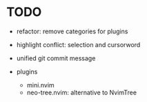 # TODO

- refactor: remove categories for plugins
- highlight conflict: selection and cursorword
- unified git commit message

- plugins
  - mini.nvim
  - neo-tree.nvim: alternative to NvimTree
